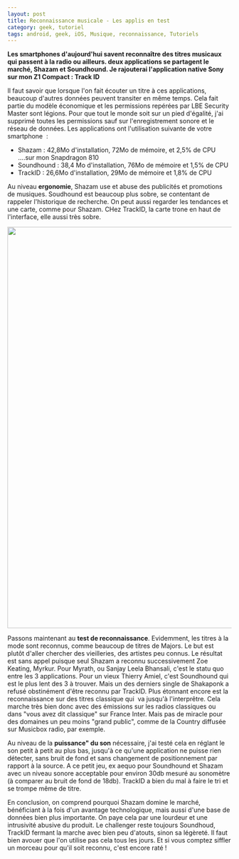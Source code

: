 ```yaml
---
layout: post
title: Reconnaissance musicale - Les applis en test
category: geek, tutoriel
tags: android, geek, iOS, Musique, reconnaissance, Tutoriels
---
```

**Les smartphones d'aujourd'hui savent reconnaître des titres musicaux qui passent à la radio ou ailleurs. deux applications se partagent le marché, Shazam et Soundhound. Je rajouterai l'application native Sony sur mon Z1 Compact : Track ID**

Il faut savoir que lorsque l'on fait écouter un titre à ces applications, beaucoup d'autres données peuvent transiter en même temps. Cela fait partie du modèle économique et les permissions repérées par LBE Security Master sont légions. Pour que tout le monde soit sur un pied d'égalité, j'ai supprimé toutes les permissions sauf sur l'enregistrement sonore et le réseau de données. Les applications ont l'utilisation suivante de votre smartphone  :

* Shazam : 42,8Mo d'installation, 72Mo de mémoire, et 2,5% de CPU ....sur mon Snapdragon 810
* Soundhound : 38,4 Mo d'installation, 76Mo de mémoire et 1,5% de CPU
* TrackID : 26,6Mo d'installation, 29Mo de mémoire et 1,8% de CPU

Au niveau **ergonomie**, Shazam use et abuse des publicités et promotions de musiques. Soudhound est beaucoup plus sobre, se contentant de rappeler l'historique de recherche. On peut aussi regarder les tendances et une carte, comme pour Shazam. CHez TrackID, la carte trone en haut de l'interface, elle aussi très sobre.

<img class="alignnone" src="https://lh3.googleusercontent.com/9is_dcjmOwDgG9h9CFjFVVkwDpzbNPjiZ_NApHbcfJ0N32VJ3qToXl4cjgiFp7xOKQ=h900" alt="" width="507" height="900" />

Passons maintenant au **test de reconnaissance**. Evidemment, les titres à la mode sont reconnus, comme beaucoup de titres de Majors. Le but est plutôt d'aller chercher des vieilleries, des artistes peu connus. Le résultat est sans appel puisque seul Shazam a reconnu successivement Zoe Keating, Myrkur. Pour Myrath, ou Sanjay Leela Bhansali, c'est le statu quo entre les 3 applications. Pour un vieux Thierry Amiel, c'est Soundhound qui est le plus lent des 3 à trouver. Mais un des derniers single de Shakaponk a refusé obstinément d'être reconnu par TrackID. Plus étonnant encore est la reconnaissance sur des titres classique qui  va jusqu'à l'interprêtre. Cela marche très bien donc avec des émissions sur les radios classiques ou dans "vous avez dit classique" sur France Inter. Mais pas de miracle pour des domaines un peu moins "grand public", comme de la Country diffusée sur Musicbox radio, par exemple.

Au niveau de la **puissance" du son** nécessaire, j'ai testé cela en réglant le son petit à petit au plus bas, jusqu'à ce qu'une application ne puisse rien détecter, sans bruit de fond et sans changement de positionnement par rapport à la source. A ce petit jeu, ex aequo pour Soundhound et Shazam avec un niveau sonore acceptable pour environ 30db mesuré au sonomètre (à comparer au bruit de fond de 18db). TrackID a bien du mal à faire le tri et se trompe même de titre.

En conclusion, on comprend pourquoi Shazam domine le marché, bénéficiant à la fois d'un avantage technologique, mais aussi d'une base de données bien plus importante. On paye cela par une lourdeur et une intrusivité abusive du produit. Le challenger reste toujours Soundhoud, TrackID fermant la marche avec bien peu d'atouts, sinon sa légèreté. Il faut bien avouer que l'on utilise pas cela tous les jours. Et si vous comptez siffler un morceau pour qu'il soit reconnu, c'est encore raté !

